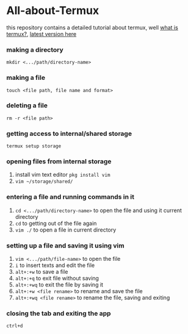 # All-about-Termux
this repository contains a detailed tutorial about termux, well [what is termux?](https://en.m.wikipedia.org/wiki/Termux), [latest version here](https://f-droid.org/en/packages/com.termux/)

### making a directory
`mkdir <.../path/directory-name>`

### making a file
`touch <file path, file name and format>`

### deleting a file
`rm -r <file path>`

### getting access to internal/shared storage
`termux setup storage`

### opening files from internal storage
1. install vim text editor `pkg install vim`
2. `vim ~/storage/shared/`

### entering a file and running commands in it
1. `cd <.../path/directory-name>` to open the file and using it current directory
2. `cd` to getting out of the file again
3. `vim ./` to open a file in current directory

### setting up a file and saving it using vim
1. `vim <.../path/file-name>` to open the file
2. `i` to insert texts and edit the file
3. `alt+:+w` to save a file
4. `alt+:+q` to exit file without saving
5. `alt+:+wq` to exit the file by saving it
6. `alt+:+w <file rename>` to rename and save the file
7. `alt+:+wq <file rename>` to rename the file, saving and exiting

### closing the tab and exiting the app
`ctrl+d`
